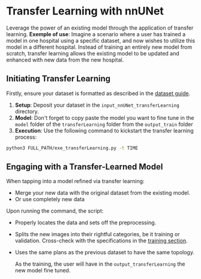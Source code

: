 # Transfer Learning with nnUNet

Leverage the power of an existing model through the application of transfer learning. 
**Exemple of use**: Imagine a scenario where a user has trained a model in one hospital using a specific dataset, and now wishes to utilize this model in a different hospital. Instead of training an entirely new model from scratch, transfer learning allows the existing model to be updated and enhanced with new data from the new hospital.

## Initiating Transfer Learning 

Firstly, ensure your dataset is formatted as described in the [dataset guide](dataset_format.md).

1. **Setup**: Deposit your dataset in the `input_nnUNet_transferLearning` directory.
2. **Model**: Don't forget to copy paste the model you want to fine tune in the `model` folder of the `transferLearning` folder from the `output_train` folder
3. **Execution**: Use the following command to kickstart the transfer learning process:

```bash
python3 FULL_PATH/exe_transferLearning.py -t TIME 
```

## Engaging with a Transfer-Learned Model

When tapping into a model refined via transfer learning:

- Merge your new data with the original dataset from the existing model.
- Or use completely new data

Upon running the command, the script:

- Properly locates the data and sets off the preprocessing.
- Splits the new images into their rightful categories, be it training or validation. Cross-check with the specifications in the [training section](training.md#FOLDS).
- Uses the same plans as the previous dataset to have the same topology.

  As the training, the user will have in the `output_transferLearning` the new model fine tuned.
  

